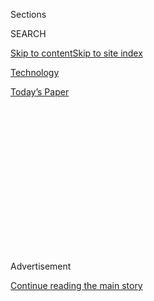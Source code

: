 <div id="app">

<div>

<div>

<div>

<div class="NYTAppHideMasthead css-1q2w90k e1suatyy0">

<div class="section css-ui9rw0 e1suatyy2">

<div class="css-eph4ug er09x8g0">

<div class="css-6n7j50">

</div>

<span class="css-1dv1kvn">Sections</span>

<div class="css-10488qs">

<span class="css-1dv1kvn">SEARCH</span>

</div>

[Skip to content](#site-content)[Skip to site
index](#site-index)

</div>

<div id="masthead-section-label" class="css-1wr3we4 eaxe0e00">

[Technology](https://www.nytimes.com/section/technology)

</div>

<div class="css-10698na e1huz5gh0">

</div>

</div>

<div id="masthead-bar-one" class="section hasLinks css-15hmgas e1csuq9d3">

<div class="css-uqyvli e1csuq9d0">

</div>

<div class="css-1uqjmks e1csuq9d1">

</div>

<div class="css-9e9ivx">

[](https://myaccount.nytimes.com/auth/login?response_type=cookie&client_id=vi)

</div>

<div class="css-1bvtpon e1csuq9d2">

[Today’s
Paper](https://www.nytimes.com/section/todayspaper)

</div>

</div>

</div>

</div>

<div data-aria-hidden="false">

<div id="site-content" data-role="main">

<div>

<div class="css-1aor85t" style="opacity:0.000000001;z-index:-1;visibility:hidden">

<div class="css-1hqnpie">

<div class="css-epjblv">

<span class="css-17xtcya">[Technology](/section/technology)</span><span class="css-x15j1o">|</span><span class="css-fwqvlz">Grilled
by Lawmakers, Big Tech Turns Up the
Gaslight</span>

</div>

<div class="css-k008qs">

<div class="css-1iwv8en">

<span class="css-18z7m18"></span>

<div>

</div>

</div>

<span class="css-1n6z4y">https://nyti.ms/39IyOPC</span>

<div class="css-1705lsu">

<div class="css-4xjgmj">

<div class="css-4skfbu" data-role="toolbar" data-aria-label="Social Media Share buttons, Save button, and Comments Panel with current comment count" data-testid="share-tools">

  - 
  - 
  - 
  - 
    
    <div class="css-6n7j50">
    
    </div>

  - 
  - 

</div>

</div>

</div>

</div>

</div>

</div>

<div id="NYT_TOP_BANNER_REGION" class="css-13pd83m">

</div>

<div id="top-wrapper" class="css-1sy8kpn">

<div id="top-slug" class="css-l9onyx">

Advertisement

</div>

[Continue reading the main
story](#after-top)

<div class="ad top-wrapper" style="text-align:center;height:100%;display:block;min-height:250px">

<div id="top" class="place-ad" data-position="top" data-size-key="top">

</div>

</div>

<div id="after-top">

</div>

</div>

<div>

<div id="sponsor-wrapper" class="css-1hyfx7x">

<div id="sponsor-slug" class="css-19vbshk">

Supported by

</div>

[Continue reading the main
story](#after-sponsor)

<div id="sponsor" class="ad sponsor-wrapper" style="text-align:center;height:100%;display:block">

</div>

<div id="after-sponsor">

</div>

</div>

<div class="css-186x18t">

The Shift

</div>

<div class="css-1vkm6nb ehdk2mb0">

# Grilled by Lawmakers, Big Tech Turns Up the Gaslight

</div>

It is less clear that tech executives’ strategy of evasive answers will
continue to work now that lawmakers have begun doing their
homework.

<div class="css-79elbk" data-testid="photoviewer-wrapper">

<div class="css-z3e15g" data-testid="photoviewer-wrapper-hidden">

</div>

<div class="css-1a48zt4 ehw59r15" data-testid="photoviewer-children">

![<span class="css-cnj6d5 e1z0qqy90" itemprop="copyrightHolder"><span class="css-1ly73wi e1tej78p0">Credit...</span><span><span>Pablo
Rochat</span></span></span>](https://static01.nyt.com/images/2020/07/31/business/31roose/31roose-articleLarge.jpg?quality=75&auto=webp&disable=upscale)

</div>

</div>

<div class="css-18e8msd">

<div class="css-vp77d3 epjyd6m0">

<div class="css-hus3qt ey68jwv0" data-aria-hidden="true">

[![Kevin
Roose](https://static01.nyt.com/images/2018/02/20/multimedia/author-kevin-roose/author-kevin-roose-thumbLarge.jpg
"Kevin Roose")](https://www.nytimes.com/by/kevin-roose)

</div>

<div class="css-1baulvz">

By [<span class="css-1baulvz last-byline" itemprop="name">Kevin
Roose</span>](https://www.nytimes.com/by/kevin-roose)

</div>

</div>

  - 
    
    <div class="css-ld3wwf e16638kd2">
    
    July 30,
    2020
    
    </div>

  - 
    
    <div class="css-4xjgmj">
    
    <div class="css-d8bdto" data-role="toolbar" data-aria-label="Social Media Share buttons, Save button, and Comments Panel with current comment count" data-testid="share-tools">
    
      - 
      - 
      - 
      - 
        
        <div class="css-6n7j50">
        
        </div>
    
      - 
      - 
    
    </div>
    
    </div>

</div>

</div>

<div class="section meteredContent css-1r7ky0e" name="articleBody" itemprop="articleBody">

<div class="css-1fanzo5 StoryBodyCompanionColumn">

<div class="css-53u6y8">

When Mark Zuckerberg appeared in front of Congress two years ago, the
Facebook chief executive’s memorable retort to a clueless questioner was
“Senator, we run ads.” After Wednesday’s marathon appearance by Mr.
Zuckerberg and three other tech titans at a [House hearing on
competition](https://www.nytimes.com/2020/07/29/technology/big-tech-hearing-apple-amazon-facebook-google.html)
in the tech industry, a more fitting quote might be “Congresswoman, I’m
not sure what you would mean by ‘threaten.’”

That was Mr. Zuckerberg’s evasive answer to a question asked by
Representative Pramila Jayapal, a Democrat from Washington, about
whether Facebook had ever threatened to squash smaller competitors by
copying their products if they wouldn’t let Facebook acquire them.

It was a good question with a clear-cut answer. Facebook’s
copy-and-crush approach has been [well
documented](https://www.wired.com/story/copycat-how-facebook-tried-to-squash-snapchat/)
for years, and Ms. Jayapal brought even more receipts — previously
undisclosed messages in which Mr. Zuckerberg issued thinly veiled
threats to Kevin Systrom, the co-founder of Instagram, about what would
happen to his company if he refused to sell.

An honest Mr. Zuckerberg might have replied, “Yes, Congresswoman, like
most successful tech companies, we acquire potential competitors all the
time, and copy the ones we can’t buy. That’s how we’ve avoided going
extinct like MySpace or Friendster, and we’re about to do it again with
[Instagram
Reels,](https://techcrunch.com/2020/07/16/instagram-confirms-its-tiktok-rival-reels-will-launch-in-the-us-in-early-august/)
our new TikTok clone.” That would have been an illuminating answer, and
one that could have let lawmakers in on the kill-or-be-killed ethos of
Silicon Valley. Instead, he dodged and weaved, trying to explain away
the emails without admitting the obvious.

</div>

</div>

<div class="css-1fanzo5 StoryBodyCompanionColumn">

<div class="css-53u6y8">

He did the same thing when Representative Hank Johnson, Democrat of
Georgia, pressed him for answers about Facebook Research — an app that
was used to [snoop on users’
smartphone](https://www.wired.com/story/facebook-research-app-root-certificate/)
usage and give Facebook detailed data about its competitors. Mr.
Zuckerberg initially said he wasn’t familiar with the app, even though
Apple’s decision to bar it from its App Store [nearly
caused](https://www.nytimes.com/2019/01/31/technology/apple-blocks-facebook.html)
a meltdown at his company last year. (He later said he misspoke, and
that he remembered it.)

I don’t mean to pick on Mr. Zuckerberg. Every other witness at
Wednesday’s hearing — Jeff Bezos of Amazon, Sundar Pichai of Google
and Tim Cook of Apple — also dodged lawmakers’ most pointed questions,
or professed their ignorance.

The result was a hearing that, at times, felt less like a reckoning than
an attempted gaslighting — a group of savvy executives trying to
convince lawmakers that the evidence that their yearslong antitrust
investigation had dug up wasn’t really evidence of anything.

The performance wasn’t particularly convincing. You don’t become a tech
mogul by being sloppy or forgetful, and it strains credulity to imagine
that these four hypercompetitive, detail-obsessed men — all of whom had
many weeks to prepare for Wednesday’s hearing — simply didn’t remember
major decisions they’d made.

At one point, Mr. Bezos was asked about a recent [Wall Street Journal
report](https://www.wsj.com/articles/amazon-tech-startup-echo-bezos-alexa-investment-fund-11595520249)
that Amazon had set up a venture capital fund to invest in start-ups,
only to then introduce its own versions of those start-ups’ products.

</div>

</div>

<div class="css-1fanzo5 StoryBodyCompanionColumn">

<div class="css-53u6y8">

“I don’t know the specifics of that situation,” Mr. Bezos replied.

At another point, Mr. Pichai, asked to explain whether it was
anticompetitive for Google to threaten to delist Yelp if it didn’t allow
the company’s search engine to use its listings in its featured
snippets, said he was “happy to engage and understand the specifics” at
a later date. Yelp has complained publicly about Google’s search engine
for years.

And confronted with emails acquired by House investigators in which
Apple employees promised to fast-track a company through its App Store
approval process — a seeming contradiction of Mr. Cook’s assertion that
it treated all developers equally — Mr. Cook responded, “I don’t know
about that, sir.”

Give the executives this: It’s hard to have nuanced conversations about
complex and often technical topics in front of an audience of hostile
politicians, some of whom seemed more interested in generating fiery
clips for their Facebook pages than investigating antitrust concerns.
And the panel’s format — rapid-fire rounds of questioning conducted over
video conference, with each member given only five minutes at a time to
question the witnesses — nearly guaranteed that the conversation would
remain surface-level.

In addition, many Republican members of the subcommittee seemed to have
no interest in antitrust issues at all, preferring instead to ride
partisan hobby horses like claims of anti-conservative bias on social
media.

But many Democratic members came armed with real, substantive questions
that deserved a fuller airing. The executives’ choice to sidestep these
questions — or their inability to answer before being cut off — may
signal that they still believe they can run circles around Congress
without engaging in hard, detailed conversations about how they exercise
their power.

That may have been a reasonable conclusion to draw after the past
several years, a period in which Silicon Valley giants added hundreds of
billions of dollars in market value while Washington barely gave it a
passing glance. Despite plenty of clamoring, lawmakers have failed to
pass any meaningful privacy or data protection laws during President
Trump’s time in office, and Mr. Trump has shown little interest in any
tech regulation that does not involve his own Twitter account.

But it is less clear that a say-nothing strategy will continue to work,
now that lawmakers have begun doing their homework. Sure, some members
of Congress may still need their iPhones explained to them, but there is
real expertise on Capitol Hill that wasn’t there even a year ago, and
new allies who are willing to give Congress the ammunition it needs.

</div>

</div>

<div class="css-1fanzo5 StoryBodyCompanionColumn">

<div class="css-53u6y8">

When Mr. Zuckerberg appeared before Congress in 2018, tech expertise in
Washington was a rare commodity. Now, antitrust experts schooled in the
intricacies of tech platforms are helping Congress investigate.

One such specialist, Lina Khan, whose [analysis of Amazon’s
anti-competitive business
practices](https://www.nytimes.com/2018/09/07/technology/monopoly-antitrust-lina-khan-amazon.html)
made her a star of the “hipster antitrust” movement, appeared at
Wednesday’s hearing sitting behind Representative David Cicilline of
Rhode Island, whom she now advises. Tech industry leaders, who once
refrained from criticizing their fellow titans out of courtesy or
cowardice, are now [speaking
up](https://gamerant.com/epic-games-ceo-tim-sweeney-criticizes-apples-app-store-fees/)
about issues like the 30 percent cut Apple takes from purchases made
through its App Store. And if Mr. Trump loses his re-election bid in
November, the calls from Democrats to break up or regulate big tech
companies will only grow louder.

None of this necessarily means that Congress is on the verge of reining
in Silicon Valley’s excesses. There are still plenty of lawmakers who
would rather focus on promoting dubious claims of partisan censorship on
Facebook, or complaining about fund-raising emails getting stuck in
constituents’ spam filters. And tech companies’ generally good
reputations with Americans — not to mention their deep lobbying pockets
— may protect them in the end.

But at certain moments on Wednesday, each of the four tech executives
appeared to be taken off guard by the rigor and depth of the questions
they faced. If they were expecting to teach Tech 101 to a group of
clueless lawmakers, they instead found themselves in the principal’s
office, being confronted with evidence of the spitballs they’d thrown.
And they must have realized, in those moments, that they were seeing the
beginnings of accountability.

</div>

</div>

</div>

<div>

</div>

<div>

</div>

<div>

</div>

<div>

<div id="bottom-wrapper" class="css-1ede5it">

<div id="bottom-slug" class="css-l9onyx">

Advertisement

</div>

[Continue reading the main
story](#after-bottom)

<div id="bottom" class="ad bottom-wrapper" style="text-align:center;height:100%;display:block;min-height:90px">

</div>

<div id="after-bottom">

</div>

</div>

</div>

</div>

</div>

## Site Index

<div>

</div>

## Site Information Navigation

  - [© <span>2020</span> <span>The New York Times
    Company</span>](https://help.nytimes.com/hc/en-us/articles/115014792127-Copyright-notice)

<!-- end list -->

  - [NYTCo](https://www.nytco.com/)
  - [Contact
    Us](https://help.nytimes.com/hc/en-us/articles/115015385887-Contact-Us)
  - [Work with us](https://www.nytco.com/careers/)
  - [Advertise](https://nytmediakit.com/)
  - [T Brand Studio](http://www.tbrandstudio.com/)
  - [Your Ad
    Choices](https://www.nytimes.com/privacy/cookie-policy#how-do-i-manage-trackers)
  - [Privacy](https://www.nytimes.com/privacy)
  - [Terms of
    Service](https://help.nytimes.com/hc/en-us/articles/115014893428-Terms-of-service)
  - [Terms of
    Sale](https://help.nytimes.com/hc/en-us/articles/115014893968-Terms-of-sale)
  - [Site
    Map](https://spiderbites.nytimes.com)
  - [Help](https://help.nytimes.com/hc/en-us)
  - [Subscriptions](https://www.nytimes.com/subscription?campaignId=37WXW)

</div>

</div>

</div>

</div>
